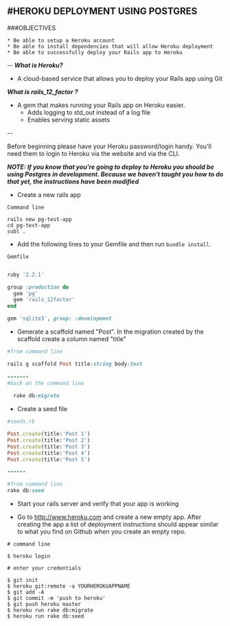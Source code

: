 #HEROKU DEPLOYMENT USING POSTGRES
--

###OBJECTIVES
```
* Be able to setup a Heroku account
* Be able to install dependencies that will allow Heroku deployment
* Be able to successfully deploy your Rails app to Heroku
```
--
***What is Heroku?***

- A cloud-based service that allows you to deploy your Rails app using Git


***What is rails_12_factor ?***

- A gem that makes running your Rails app on Heroku easier. 
    - Adds logging to std_out instead of a log file
    - Enables serving static assets

--

Before beginning please have your Heroku password/login handy. You'll need them to login to Heroku via the website and via the CLI.

***NOTE: If you know that you're going to deploy to Heroku you should be using Postgres in development. Because we haven't taught you how to do that yet, the instructions have been modified***

* Create a new rails app

`Command line`

```
rails new pg-test-app
cd pg-test-app
subl .
```

* Add the following lines to your Gemfile and then run `bundle install`.

`Gemfile`


```ruby

ruby '2.2.1'

group :production do
  gem 'pg'
  gem 'rails_12factor'
end

gem 'sqlite3', group: :development


```


* Generate a scaffold named "Post". In the migration created by the scaffold create a column named "title"



```ruby
#from command line

rails g scaffold Post title:string body:text
  
-------
#back on the command line
  
  rake db:migrate
```

* Create a seed file


```ruby
#seeds.rb

Post.create(title:'Post 1')
Post.create(title:'Post 2')
Post.create(title:'Post 3')
Post.create(title:'Post 4')
Post.create(title:'Post 5')

------

#from command line
rake db:seed
```

* Start your rails server and verify that your app is working

* Go to http://www.heroku.com and create a new empty app. After creating the app a list of deployment instructions should appear similar to what you find on Github when you create an empty repo.


```
# command line

$ heroku login

# enter your credentials
```



```
$ git init
$ heroku git:remote -a YOURHEROKUAPPNAME
$ git add -A
$ git commit -m 'push to heroku'
$ git push heroku master
$ heroku run rake db:migrate
$ heroku run rake db:seed
```